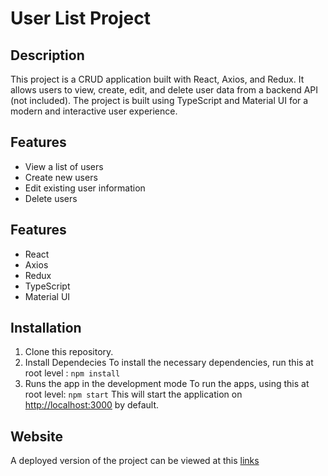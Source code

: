 # User List Project

## Description

This project is a CRUD application built with React, Axios, and Redux. It allows users to view, create, edit, and delete user data from a backend API (not included). The project is built using TypeScript and Material UI for a modern and interactive user experience.

## Features

-   View a list of users
-   Create new users
-   Edit existing user information
-   Delete users

## Features

-   React
-   Axios
-   Redux
-   TypeScript
-   Material UI

## Installation

1. Clone this repository.
2. Install Dependecies
   To install the necessary dependencies, run this at root level : `npm install`
3. Runs the app in the development mode
   To run the apps, using this at root level: `npm start`
   This will start the application on [http://localhost:3000](http://localhost:3000) by default.

## Website

A deployed version of the project can be viewed at this [links](https://user-detail-test.vercel.app/)

